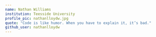 ```yaml
---
name: Nathan Williams
institution: Teesside University
profile_pic: nathanlloydw.jpg
quote: "Code is like humor. When you have to explain it, it’s bad."
github_user: nathanlloydw
---
```

